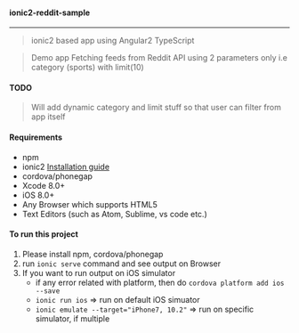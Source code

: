 #### ionic2-reddit-sample

---------

> ionic2 based app using Angular2 TypeScript

> Demo app Fetching feeds from Reddit API using 2 parameters only  i.e category (sports) with limit(10)

#### TODO
> Will add dynamic category and limit stuff so that user can filter from app itself

#### Requirements

- npm
- ionic2 [Installation guide](https://ionicframework.com/docs/v2/setup/installation/)
- cordova/phonegap
- Xcode 8.0+
- iOS 8.0+
- Any Browser which supports HTML5
- Text Editors (such as Atom, Sublime, vs code etc.)

#### To run this project
1. Please install npm, cordova/phonegap
2. run `ionic serve` command and see output on Browser
3. If you want to run output on iOS simulator
   -  if any error related with platform, then do `cordova platform add ios --save`
   - `ionic run ios` => run on default iOS simuator
   - `ionic emulate --target="iPhone7, 10.2"` => run on specific simulator, if multiple
